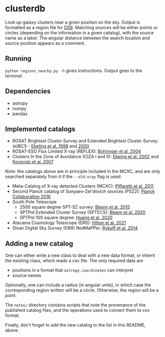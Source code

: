 # clusterdb

Look up galaxy clusters near a given position on the sky. Output is formatted as a region file for [DS9](https://sites.google.com/cfa.harvard.edu/saoimageds9).
Matching sources will be either points or circles (depending on the information in a given catalog), with the source name as a label.
The angular distance between the search location and source position appears as a comment.

## Running

`python regions_nearby.py -h` gives instructions. Output goes to the terminal.

## Dependencies
* astropy
* numpy
* pandas

## Implemented catalogs
* ROSAT Brightest Cluster Survey and Extended Brightest Cluster Survey: (e)BCS - [Ebeling et al. 1998](http://adsabs.harvard.edu/cgi-bin/nph-bib_query?bibcode=1998MNRAS.301..881E&db_key=AST) and [2000](http://adsabs.harvard.edu/abs/2000MNRAS.318..333E)
* ROSAT-ESO Flux Limited X-ray (REFLEX): [Bohringer et al. 2004](http://adsabs.harvard.edu/cgi-bin/nph-bib_query?bibcode=2004A%26A...425..367B&db_key=AST)
* Clusters In the Zone of Avoidance (CIZA I and II): [Ebeing et al. 2002](http://adsabs.harvard.edu/abs/2002ApJ...580..774E) and [Kocevski et al. 2007](http://adsabs.harvard.edu/abs/2007ApJ...662..224K)

Note: the catalogs above are in principle included in the MCXC, and are only searched separately from it if the `--old-xray` flag is used.

* Meta-Catalog of X-ray detected Clusters (MCXC): [Piffaretti et al. 2011](http://adsabs.harvard.edu/abs/2011A%26A...534A.109P)
* Second Planck catalog of Sunyaev-Zel'dovich sources (PSZ2): [Planck Collaboration 2016](http://adsabs.harvard.edu/abs/2016A%26A...594A..27P)
* South Pole Telescope
  * 2500 square degree SPT-SZ survey: [Bleem et al. 2015](http://adsabs.harvard.edu/abs/2015ApJS..216...27B)
  * SPTPol Extended Cluster Survey (SPTECS): [Bleem et al. 2020](https://ui.adsabs.harvard.edu/abs/2020ApJS..247...25B)
  * SPTPol 100 square degree: [Huang et al. 2020](https://ui.adsabs.harvard.edu/abs/2020AJ....159..110H)
* Atacama Cosmology Telescope (DR5): [Hilton et al. 2021](https://lambda.gsfc.nasa.gov/product/act/actpol_prod_table.cfm)
* Sloan Digital Sky Survey (DR8) RedMaPPer: [Rykoff et al. 2014](http://adsabs.harvard.edu/abs/2014ApJ...785..104R)

## Adding a new catalog

One can either write a new class to deal with a new data format, or inherit the existing class, which reads a csv file. The only required data are
* positions in a format that `astropy.coordinates` can interpret
* source names

Optionally, one can include a radius (in angular units), in which case the corresponding region written will be a circle. Otherwise, the region will be a point.

The `notes/` directory contains scripts that note the provenance of the published catalog files, and the operations used to convert them to csv format.

Finally, don't forget to add the new catalog to the list in this README, above.
